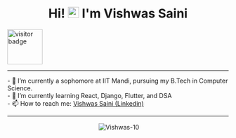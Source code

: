 <h1 align="center">Hi! <img src="https://media.giphy.com/media/hvRJCLFzcasrR4ia7z/giphy.gif" width="25px"> I'm Vishwas Saini</h1>
<p align="left"> <img align="center" alt="visitor badge" width="80px" src="https://visitor-badge.glitch.me/badge?page_id=Vishwas-10.Vishwas.10" alt="Vishwas-10"/></p>


<hr />
- 🔭 I’m currently a sophomore at IIT Mandi, pursuing my B.Tech in Computer Science.<br>
- 🌱 I’m currently learning React, Django, Flutter, and DSA<br>
- 📫 How to reach me: <a href="https://www.linkedin.com/in/vishwas-saini-384212218/">Vishwas Saini (Linkedin)</a><br>
<hr />
<div align="center"><p>&nbsp;<img align="center" src="https://github-readme-stats.vercel.app/api?username=Vishwas-10&show_icons=true&locale=en" alt="Vishwas-10" /></p></div>

